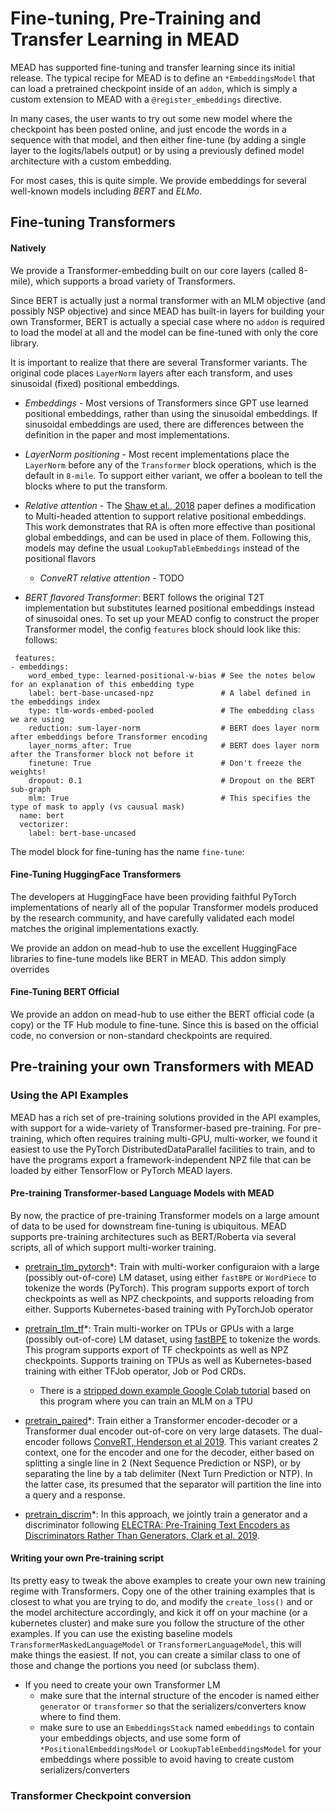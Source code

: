 # Fine-tuning, Pre-Training and Transfer Learning in MEAD

MEAD has supported fine-tuning and transfer learning since its initial release.  The typical recipe for MEAD is
to define an `*EmbeddingsModel` that can load a pretrained checkpoint inside of an `addon`, which is simply a
custom extension to MEAD with a `@register_embeddings` directive.

In many cases, the user wants to try out some new model where the checkpoint has been posted online, and just
encode the words in a sequence with that model, and then either fine-tune (by adding a single layer to the logits/labels
output) or by using a previously defined model architecture with a custom embedding.

For most cases, this is quite simple.  We provide embeddings for several well-known models including *BERT*
and *ELMo*.


## Fine-tuning Transformers

#### Natively

We provide a Transformer-embedding built on our core layers (called 8-mile), which supports a broad variety of
Transformers.

Since BERT is actually just a normal transformer with an MLM objective
(and possibly NSP objective) and since MEAD has built-in layers for building your own Transformer,
BERT is actually a special case where no `addon` is required to load the model at all and the model can be fine-tuned
with only the core library.

It is important to realize that there are several Transformer variants.  The original code places `LayerNorm` layers
after each transform, and uses sinusoidal (fixed) positional embeddings.  

- *Embeddings* - Most versions of Transformers since GPT use learned positional embeddings, rather than using the
sinusoidal embeddings.  If sinusoidal embeddings are used, there are differences between the definition in the paper and
most implementations.

- *LayerNorm positioning* - Most recent implementations place the `LayerNorm` before any of the `Transformer` block
operations, which is the default in `8-mile`.  To support either variant, we offer a boolean to tell the 
blocks where to put the transform.

- *Relative attention* - The [Shaw et al., 2018]() paper defines a modification to Multi-headed attention to support
relative positional embeddings.  This work demonstrates that RA is often more effective than positional global embeddings,
and can be used in place of them.  Following this, models may define the usual `LookupTableEmbeddings` instead of the
positional flavors
  - *ConveRT relative attention* - TODO

- *BERT flavored Transformer*:  BERT follows the original T2T implementation but substitutes learned positional embeddings
instead of sinusoidal ones.  To set up your MEAD config to construct the proper Transformer model, the config `features`
block should look like this:
follows:

```
 features:
- embeddings:
    word_embed_type: learned-positional-w-bias # See the notes below for an explanation of this embedding type
    label: bert-base-uncased-npz               # A label defined in the embeddings index
    type: tlm-words-embed-pooled               # The embedding class we are using
    reduction: sum-layer-norm                  # BERT does layer norm after embeddings before Transformer encoding
    layer_norms_after: True                    # BERT does layer norm after the Transformer block not before it
    finetune: True                             # Don't freeze the weights!
    dropout: 0.1                               # Dropout on the BERT sub-graph
    mlm: True                                  # This specifies the type of mask to apply (vs causual mask)
  name: bert
  vectorizer:
    label: bert-base-uncased
```

The model block for fine-tuning has the name `fine-tune`:



#### Fine-Tuning HuggingFace Transformers

The developers at HuggingFace have been providing faithful PyTorch implementations of nearly all of the popular 
Transformer models produced by the research community, and have carefully validated each model matches the original
implementations exactly.

We provide an addon on mead-hub to use the excellent HuggingFace libraries to fine-tune models like BERT in MEAD.  This
addon simply overrides

#### Fine-Tuning BERT Official

We provide an addon on mead-hub to use either the BERT official code (a copy) or the TF Hub module to fine-tune.
Since this is based on the official code, no conversion or non-standard checkpoints are required.



## Pre-training your own Transformers with MEAD

### Using the API Examples

MEAD has a rich set of pre-training solutions provided in the API examples, with support for a wide-variety of
Transformer-based pre-training.  For pre-training, which often requires training multi-GPU, multi-worker, we found
it easiest to use the PyTorch DistributedDataParallel facilities to train, and to have the programs export a
framework-independent NPZ file that can be loaded by either TensorFlow or PyTorch MEAD layers.

#### Pre-training Transformer-based Language Models with MEAD

By now, the practice of pre-training Transformer models on a large amount of data to be used for downstream fine-tuning
is ubiquitous.  MEAD supports pre-training architectures such as BERT/Roberta via several scripts, all of which
support multi-worker training.

* [pretrain_tlm_pytorch](../api-examples/pretrain_tlm_pytorch.py)*: Train with multi-worker configuraion with a large
(possibly out-of-core) LM dataset, using either `fastBPE` or `WordPiece` to tokenize the words (PyTorch).
This program supports export of torch checkpoints as well as NPZ checkpoints, and supports reloading from either.
Supports Kubernetes-based training with PyTorchJob operator

* [pretrain_tlm_tf](../api-examples/pretrain_tlm_tf.py)*: Train multi-worker on TPUs or GPUs with a large
(possibly out-of-core) LM dataset, using [fastBPE](https://github.com/glample/fastBPE) to tokenize the words.  This program supports export of TF checkpoints
as well as NPZ checkpoints.  Supports training on TPUs as well as Kubernetes-based training with either TFJob operator, Job or Pod CRDs.
  - There is a [stripped down example Google Colab tutorial](https://colab.research.google.com/github/dpressel/mead-tutorials/blob/master/mead_transformers_tpu.ipynb) based on this program where you can train an MLM on a TPU

* [pretrain_paired](../api-examples/pretrain_paired.py)*: Train either a Transformer encoder-decoder or a Transformer
dual encoder out-of-core on very large datasets.  The dual-encoder follows [ConveRT, Henderson et al 2019](https://arxiv.org/pdf/1911.03688.pdf).
This variant creates 2 context, one for the encoder and one for the
decoder, either based on splitting a single line in 2 (Next Sequence Prediction or NSP), or by separating the line 
by a tab delimiter (Next Turn Prediction or NTP).  In the latter case, its presumed that the separator will partition
the line into a query and a response.

* [pretrain_discrim](../api-examples/pretrain_discrim.py)*: In this approach, we jointly train a generator and a
discriminator following [ELECTRA: Pre-Training Text Encoders as Discriminators Rather Than Generators,
    Clark et al. 2019](https://openreview.net/pdf?id=r1xMH1BtvB).

#### Writing your own Pre-training script

Its pretty easy to tweak the above examples to create your own new training regime with Transformers.  Copy one
of the other training examples that is closest to what you are trying to do, and modify the `create_loss()` and or
the model architecture accordingly, and kick it off on your machine (or a kubernetes cluster) and make sure you
follow the structure of the other examples.  If you can use the existing baseline models 
`TransformerMaskedLanguageModel` or `TransformerLanguageModel`, this will make things the easiest.  If not, you can
create a similar class to one of those and change the portions you need (or subclass them).

- If you need to create your own Transformer LM
  - make sure that the internal structure of the encoder is named either `generator` or `transformer` so that the 
  serializers/converters know where to find them.
  - make sure to use an `EmbeddingsStack` named `embeddings` to contain your embeddings objects, and use some form of
  `*PositionalEmbeddingsModel` or `LookupTableEmbeddingsModel` for your embeddings where possible to avoid having to
  create custom serializers/converters

### Transformer Checkpoint conversion

